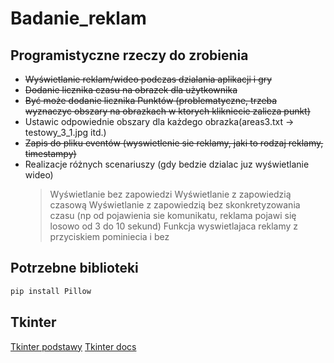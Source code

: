 # Badanie_reklam

## Programistyczne rzeczy do zrobienia
- ~~Wyświetlanie reklam/wideo podczas dzialania aplikacji i gry~~
- ~~Dodanie licznika czasu na obrazek dla użytkownika~~
- ~~Być może dodanie licznika Punktów (problematyczne, trzeba wyznaczyc obszary na obrazkach w ktorych klikniecie zalicza punkt)~~
- Ustawic odpowiednie obszary dla każdego obrazka(areas3.txt -> testowy_3_1.jpg itd.)
- ~~Zapis do pliku eventów (wyswietlenie sie reklamy, jaki to rodzaj reklamy, timestampy)~~
- Realizacje różnych scenariuszy (gdy bedzie dzialac juz wyświetlanie wideo)
	> Wyświetlanie bez zapowiedzi
	> Wyświetlanie z zapowiedzią czasową 
	> Wyświetlanie z zapowiedzią bez skonkretyzowania czasu (np od pojawienia sie komunikatu, reklama pojawi się losowo od 3 do 10 sekund)
	> Funkcja wyswietlajaca reklamy z przyciskiem pominiecia i bez

## Potrzebne biblioteki
```bash
pip install Pillow
```

## Tkinter
[Tkinter podstawy](https://www.geeksforgeeks.org/python-gui-tkinter/)
[Tkinter docs](https://docs.python.org/3/library/tkinter.html)